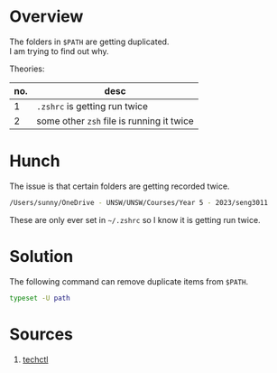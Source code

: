 # Overview

The folders in `$PATH` are getting duplicated.  
I am trying to find out why.

Theories:

| no. | desc                                      |
| --- | ----------------------------------------- |
| 1   | `.zshrc` is getting run twice             |
| 2   | some other `zsh` file is running it twice |

# Hunch

The issue is that certain folders are getting recorded twice.

```sh
/Users/sunny/OneDrive - UNSW/UNSW/Courses/Year 5 - 2023/seng3011
```

These are only ever set in `~/.zshrc` so I know it is getting run twice.

# Solution

The following command can remove duplicate items from `$PATH`.

```sh
typeset -U path
```

# Sources

1. [techctl](https://tech.serhatteker.com/post/2019-12/remove-duplicates-in-path-zsh/)
